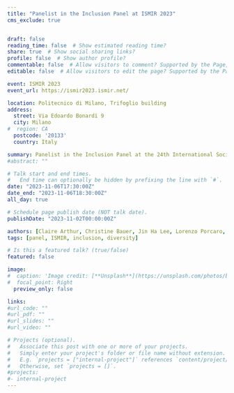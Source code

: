 ```yaml
---
title: "Panelist in the Inclusion Panel at ISMIR 2023"
cms_exclude: true


draft: false
reading_time: false  # Show estimated reading time?
share: true  # Show social sharing links?
profile: false  # Show author profile?
commentable: false  # Allow visitors to comment? Supported by the Page, Post, and Docs content types.
editable: false  # Allow visitors to edit the page? Supported by the Page, Post, and Docs content types.

event: ISMIR 2023
event_url: https://ismir2023.ismir.net/

location: Politecnico di Milano, Trifoglio building
address:
  street: Via Edoardo Bonardi 9
  city: Milano
#  region: CA
  postcode: '20133'
  country: Italy

summary: Panelist in the Inclusion Panel at the 24th International Society for Music Information Retrieval Conference (ISMIR 2023).
#abstract: ""

# Talk start and end times.
#   End time can optionally be hidden by prefixing the line with `#`.
date: "2023-11-06T17:30:00Z"
date_end: "2023-11-06T18:30:00Z"
all_day: true

# Schedule page publish date (NOT talk date).
publishDate: "2023-11-02T00:00:00Z"

authors: [Claire Arthur, Christine Bauer, Jin Ha Lee, Lorenzo Porcaro, Anja Volk]
tags: [panel, ISMIR, inclusion, diversity]

# Is this a featured talk? (true/false)
featured: false

image:
#  caption: 'Image credit: [**Unsplash**](https://unsplash.com/photos/bzdhc5b3Bxs)'
#  focal_point: Right
  preview_only: false

links:
#url_code: ""
#url_pdf: ""
#url_slides: ""
#url_video: ""

# Projects (optional).
#   Associate this post with one or more of your projects.
#   Simply enter your project's folder or file name without extension.
#   E.g. `projects = ["internal-project"]` references `content/project/deep-learning/index.md`.
#   Otherwise, set `projects = []`.
#projects:
#- internal-project
---
```

